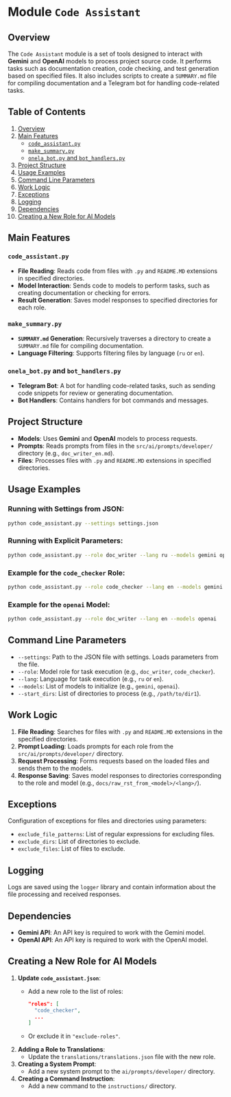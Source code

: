 # Module `Code Assistant`

## Overview

The `Code Assistant` module is a set of tools designed to interact with **Gemini** and **OpenAI** models to process project source code. It performs tasks such as documentation creation, code checking, and test generation based on specified files. It also includes scripts to create a `SUMMARY.md` file for compiling documentation and a Telegram bot for handling code-related tasks.

## Table of Contents

1.  [Overview](#overview)
2.  [Main Features](#main-features)
    -   [`code_assistant.py`](#code_assistantpy)
    -   [`make_summary.py`](#make_summarypy)
    -   [`onela_bot.py` and `bot_handlers.py`](#onela_botpy-and-bot_handlerspy)
3.  [Project Structure](#project-structure)
4.  [Usage Examples](#usage-examples)
5.  [Command Line Parameters](#command-line-parameters)
6.  [Work Logic](#work-logic)
7.  [Exceptions](#exceptions)
8.  [Logging](#logging)
9.  [Dependencies](#dependencies)
10. [Creating a New Role for AI Models](#creating-a-new-role-for-ai-models)

## Main Features

### `code_assistant.py`

-   **File Reading**: Reads code from files with `.py` and `README.MD` extensions in specified directories.
-   **Model Interaction**: Sends code to models to perform tasks, such as creating documentation or checking for errors.
-   **Result Generation**: Saves model responses to specified directories for each role.

### `make_summary.py`

-   **`SUMMARY.md` Generation**: Recursively traverses a directory to create a `SUMMARY.md` file for compiling documentation.
-   **Language Filtering**: Supports filtering files by language (`ru` or `en`).

### `onela_bot.py` and `bot_handlers.py`

-   **Telegram Bot**: A bot for handling code-related tasks, such as sending code snippets for review or generating documentation.
-   **Bot Handlers**: Contains handlers for bot commands and messages.

## Project Structure

-   **Models**: Uses **Gemini** and **OpenAI** models to process requests.
-   **Prompts**: Reads prompts from files in the `src/ai/prompts/developer/` directory (e.g., `doc_writer_en.md`).
-   **Files**: Processes files with `.py` and `README.MD` extensions in specified directories.

## Usage Examples

### Running with Settings from JSON:

```bash
python code_assistant.py --settings settings.json
```

### Running with Explicit Parameters:

```bash
python code_assistant.py --role doc_writer --lang ru --models gemini openai --start_dirs /path/to/dir1 /path/to/dir2
```

### Example for the `code_checker` Role:

```bash
python code_assistant.py --role code_checker --lang en --models gemini --start_dirs /path/to/dir
```

### Example for the `openai` Model:

```bash
python code_assistant.py --role doc_writer --lang en --models openai
```

## Command Line Parameters

-   `--settings`: Path to the JSON file with settings. Loads parameters from the file.
-   `--role`: Model role for task execution (e.g., `doc_writer`, `code_checker`).
-   `--lang`: Language for task execution (e.g., `ru` or `en`).
-   `--models`: List of models to initialize (e.g., `gemini`, `openai`).
-   `--start_dirs`: List of directories to process (e.g., `/path/to/dir1`).

## Work Logic

1.  **File Reading**: Searches for files with `.py` and `README.MD` extensions in the specified directories.
2.  **Prompt Loading**: Loads prompts for each role from the `src/ai/prompts/developer/` directory.
3.  **Request Processing**: Forms requests based on the loaded files and sends them to the models.
4.  **Response Saving**: Saves model responses to directories corresponding to the role and model (e.g., `docs/raw_rst_from_<model>/<lang>/`).

## Exceptions

Configuration of exceptions for files and directories using parameters:

-   `exclude_file_patterns`: List of regular expressions for excluding files.
-   `exclude_dirs`: List of directories to exclude.
-   `exclude_files`: List of files to exclude.

## Logging

Logs are saved using the `logger` library and contain information about the file processing and received responses.

## Dependencies

-   **Gemini API**: An API key is required to work with the Gemini model.
-   **OpenAI API**: An API key is required to work with the OpenAI model.

## Creating a New Role for AI Models

1.  **Update `code_assistant.json`**:
    -   Add a new role to the list of roles:

        ```json
        "roles": [
          "code_checker",
          ...
        ]
        ```
    - Or exclude it in `"exclude-roles"`.
2.  **Adding a Role to Translations**:
    - Update the `translations/translations.json` file with the new role.
3.  **Creating a System Prompt**:
    - Add a new system prompt to the `ai/prompts/developer/` directory.
4.  **Creating a Command Instruction**:
    - Add a new command to the `instructions/` directory.